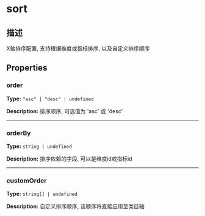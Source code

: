 # sort
## 描述
X轴排序配置, 支持根据维度或指标排序, 以及自定义排序顺序


## Properties

### order

**Type:** `"asc" | "desc" | undefined`

**Description:**
排序顺序, 可选值为 'asc' 或 'desc'

---

### orderBy

**Type:** `string | undefined`

**Description:**
排序依赖的字段, 可以是维度id或指标id

---

### customOrder

**Type:** `string[] | undefined`

**Description:**
自定义排序顺序, 该顺序将直接应用至类目轴